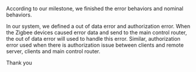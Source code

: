 According to our milestone, we finished the error behaviors and nominal behaviors.

In our system, we defined a out of data error and authorization error. When the Zigbee devices caused error data and send to the main control router, the out of data error will used to handle this error. Similar, authorization error used when there is authorization issue between clients and remote server, clients and main control router.

Thank you
